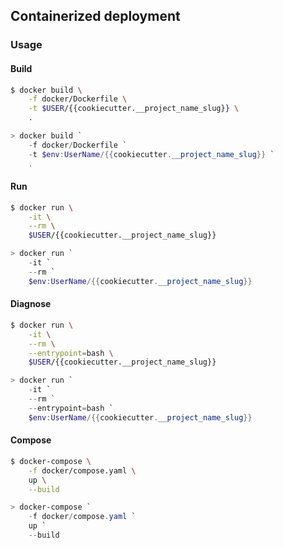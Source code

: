 ## Containerized deployment

### Usage

#### Build

```sh
$ docker build \
    -f docker/Dockerfile \
    -t $USER/{{cookiecutter.__project_name_slug}} \
    .
```

```ps1
> docker build `
    -f docker/Dockerfile `
    -t $env:UserName/{{cookiecutter.__project_name_slug}} `
    .
```

#### Run

```sh
$ docker run \
    -it \
    --rm \
    $USER/{{cookiecutter.__project_name_slug}}
```

```ps1
> docker run `
    -it `
    --rm `
    $env:UserName/{{cookiecutter.__project_name_slug}}
```

#### Diagnose

```sh
$ docker run \
    -it \
    --rm \
    --entrypoint=bash \
    $USER/{{cookiecutter.__project_name_slug}}
```

```ps1
> docker run `
    -it `
    --rm `
    --entrypoint=bash `
    $env:UserName/{{cookiecutter.__project_name_slug}}
```

#### Compose

```sh
$ docker-compose \
    -f docker/compose.yaml \
    up \
    --build
```

```ps1
> docker-compose `
    -f docker/compose.yaml `
    up `
    --build
```
